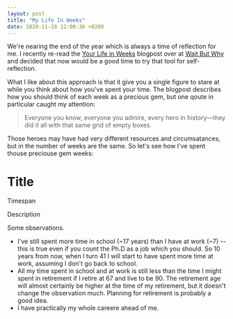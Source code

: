 ```yaml
---
layout: post
title: "My Life In Weeks"
date: 2020-11-28 12:00:36 +0200
---
```


We're nearing the end of the year which is always a time of reflection for me. I recently re-read the [Your Life in Weeks](https://waitbutwhy.com/2014/05/life-weeks.html) blogpost over at [Wait But Why](https://waitbutwhy.com/) and decided that now would be a good time to try that tool for self-reflection.

<head>
    <script src="https://d3js.org/d3.v4.min.js" charset="utf-8"></script>
</head>

What I like about this approach is that it give you a single figure to stare at while you think about how you've spent your time. The blogpost describes how you should think of each week as a precious gem, but one qoute in particular caught my attention:

> Everyone you know, everyone you admire, every hero in history—they did it all with that same grid of empty boxes.

Those heroes may have had very different resources and circumsatances, but in the number of weeks are the same. So let's see how I've spent thouse preciouse gem weeks:

<div class="life">
    <div id="weeks"></div>
    <div id="tooltip">
        <h1>Title</h1>
        <p>Timespan</p>
        <p>Description</p>
    </div>
</div>


Some observations.

* I've still spent more time in school (~17 years) than I have at work (~7) -- this is true even if you count the Ph.D as a job which you should. So 10 years from now, when I turn 41 I will start to have spent more time at work, assuming I don't go back to school.
* All my time spent in school and at work is still less than the time I might spent in retirement if I retire at 67 and live to be 90. The retirement age will almost certainly be higher at the time of my retirement, but it doesn't change the observation much. Planning for retirement is probably a good idea.
* I have practically my whole careere ahead of me. 

<link rel="stylesheet" href="/css/my-life-in-weeks.css">
<script type='text/javascript'  src='/js/my-life-in-weeks/my-life-in-weeks-simple.js'></script>
<!-- <script type='text/javascript'  src='/js/my-life-in-weeks/my-life-in-weeks.js'></script> -->